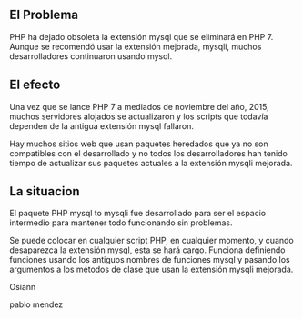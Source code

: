 ## El Problema


PHP ha dejado obsoleta la extensión mysql que se eliminará en PHP 7. Aunque se recomendó usar la extensión mejorada, mysqli, muchos desarrolladores continuaron usando mysql.

## El efecto

Una vez que se lance PHP 7 a mediados de noviembre del año, 2015, muchos servidores alojados se actualizaron y los scripts que todavía dependen de la antigua extensión mysql fallaron.

Hay muchos sitios web que usan paquetes heredados que ya no son compatibles con el desarrollado y no todos los desarrolladores han tenido tiempo de actualizar sus paquetes actuales a la extensión mysqli mejorada.

## La situacion

El paquete PHP mysql to mysqli fue desarrollado para ser el espacio intermedio para mantener todo funcionando sin problemas.

Se puede colocar en cualquier script PHP, en cualquier momento, y cuando desaparezca la extensión mysql, esta se hará cargo. Funciona definiendo funciones usando los antiguos nombres de funciones mysql y pasando los argumentos a los métodos de clase que usan la extensión mysqli mejorada.


Osiann

pablo mendez